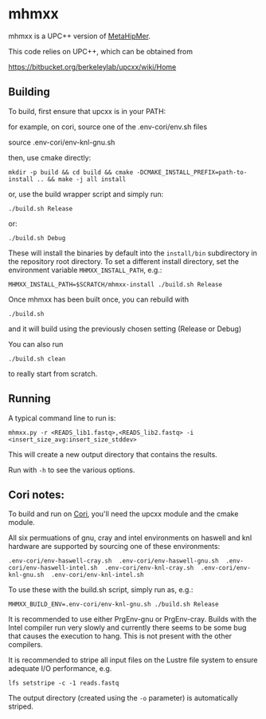 # mhmxx #

mhmxx is a UPC++ version of [MetaHipMer](https://sites.google.com/lbl.gov/exabiome/downloads?authuser=0).

This code relies on UPC++, which can be obtained from

https://bitbucket.org/berkeleylab/upcxx/wiki/Home


## Building

To build, first ensure that upcxx is in your PATH:

for example, on cori, source one of the .env-cori/env.sh files

source .env-cori/env-knl-gnu.sh

then, use cmake directly:

`mkdir -p build && cd build && cmake -DCMAKE_INSTALL_PREFIX=path-to-install .. && make -j all install`

or, use the build wrapper script and simply run:

`./build.sh Release`

or:

`./build.sh Debug`

These will install the binaries by default into the `install/bin` subdirectory in the repository root directory. To set a different install 
directory, set the environment variable `MHMXX_INSTALL_PATH`, e.g.:

`MHMXX_INSTALL_PATH=$SCRATCH/mhmxx-install ./build.sh Release`

Once mhmxx has been built once, you can rebuild with

`./build.sh`

and it will build using the previously chosen setting (Release or Debug)

You can also run

`./build.sh clean`

to really start from scratch.

## Running


A typical command line to run is:

`mhmxx.py -r <READS_lib1.fastq>,<READS_lib2.fastq> -i <insert_size_avg:insert_size_stddev>`

This will create a new output directory that contains the results.

Run with `-h` to see the various options.

## Cori notes:

To build and run on [Cori](https://docs.nersc.gov/systems/cori/), you'll need the upcxx module and the cmake module.

All six permuations of gnu, cray and intel environments on haswell and knl hardware are supported
by sourcing one of these environments:

`.env-cori/env-haswell-cray.sh  .env-cori/env-haswell-gnu.sh  .env-cori/env-haswell-intel.sh  .env-cori/env-knl-cray.sh  .env-cori/env-knl-gnu.sh  .env-cori/env-knl-intel.sh`

To use these with the build.sh script, simply run as, e.g.:

`MHMXX_BUILD_ENV=.env-cori/env-knl-gnu.sh ./build.sh Release`

It is recommended to use either PrgEnv-gnu or PrgEnv-cray. Builds with the Intel compiler run very slowly and currently there seems to be some bug that causes the execution to hang. This is not present with the other compilers.

It is recommended to stripe all input files on the Lustre file system to ensure adequate I/O performance, e.g.

`lfs setstripe -c -1 reads.fastq`

The output directory (created using the `-o` parameter) is automatically striped.
